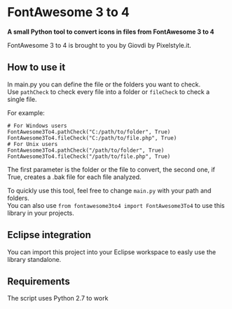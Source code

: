 # FontAwesome 3 to 4
**A small Python tool to convert icons in files from FontAwesome 3 to 4**

FontAwesome 3 to 4 is brought to you by Giovdi by Pixelstyle.it.

## How to use it
In main.py you can define the file or the folders you want to check.  
Use `pathCheck` to check every file into a folder or `fileCheck` to check a single file.

For example:
```
# For Windows users
FontAwesome3To4.pathCheck("C:/path/to/folder", True)
FontAwesome3To4.fileCheck("C:/path/to/file.php", True)
# For Unix users
FontAwesome3To4.pathCheck("/path/to/folder", True)
FontAwesome3To4.fileCheck("/path/to/file.php", True)
```

The first parameter is the folder or the file to convert, the second one, if True, creates a .bak file for each file analyzed.

To quickly use this tool, feel free to change `main.py` with your path and folders.  
You can also use `from fontawesome3to4 import FontAwesome3To4` to use this library in your projects.

## Eclipse integration
You can import this project into your Eclipse workspace to easly use the library standalone.

## Requirements
The script uses Python 2.7 to work